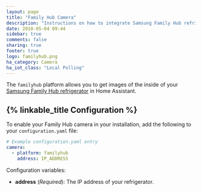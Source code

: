 ```yaml
---
layout: page
title: "Family Hub Camera"
description: "Instructions on how to integrate Samsung Family Hub refrigerator cameras within Home Assistant."
date: 2018-05-04 09:44
sidebar: true
comments: false
sharing: true
footer: true
logo: familyhub.png
ha_category: Camera
ha_iot_class: "Local Polling"
---
```



The `familyhub` platform allows you to get images of the inside of your [Samsung Family Hub refrigerator](https://www.samsung.com/us/explore/family-hub-refrigerator/connected-hub/) in Home Assistant.

## {% linkable_title Configuration %}

To enable your Family Hub camera in your installation, add the following to your `configuration.yaml` file:

```yaml
# Example configuration.yaml entry
camera:
  - platform: familyhub
    address: IP_ADDRESS
```

Configuration variables:

- **address** (*Required*): The IP address of your refrigerator.
